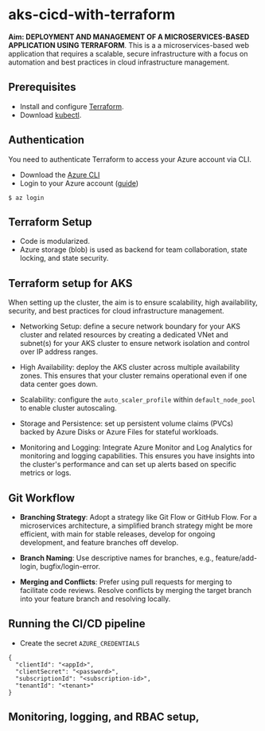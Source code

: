 # aks-cicd-with-terraform
**Aim: DEPLOYMENT AND MANAGEMENT OF A MICROSERVICES-BASED APPLICATION USING TERRAFORM**.
This is a  a microservices-based web application that requires a scalable, secure infrastructure with a focus on automation and best practices in cloud infrastructure management. 

## Prerequisites
- Install and configure [Terraform](https://developer.hashicorp.com/terraform/install).
- Download [kubectl](https://kubernetes.io/releases/download/).

## Authentication
You need to authenticate Terraform to access your Azure account via CLI.
- Download the [Azure CLI](https://learn.microsoft.com/en-us/cli/azure/install-azure-cli-macos#install-with-homebrew)
- Login to your Azure account ([guide](https://registry.terraform.io/providers/hashicorp/azurerm/latest/docs/guides/service_principal_client_secret))
```
$ az login
```

## Terraform Setup
- Code is modularized.
- Azure storage (blob) is used as backend for team collaboration, state locking, and state security.

## Terraform setup for AKS
When setting up the cluster, the aim is to ensure scalability, high availability, security, and best practices for cloud infrastructure management.
- Networking Setup: define a secure network boundary for your AKS cluster and related resources by creating a dedicated VNet and subnet(s) for your AKS cluster to ensure network isolation and control over IP address ranges.

- High Availability: deploy the AKS cluster across multiple availability zones. This ensures that your cluster remains operational even if one data center goes down.

- Scalability: configure the ```auto_scaler_profile``` within ```default_node_pool``` to enable cluster autoscaling.

- Storage and Persistence: set up persistent volume claims (PVCs) backed by Azure Disks or Azure Files for stateful workloads.

- Monitoring and Logging: Integrate Azure Monitor and Log Analytics for monitoring and logging capabilities. This ensures you have insights into the cluster's performance and can set up alerts based on specific metrics or logs.

## Git Workflow
- **Branching Strategy**: Adopt a strategy like Git Flow or GitHub Flow. For a microservices architecture, a simplified branch strategy might be more efficient, with main for stable releases, develop for ongoing development, and feature branches off develop.

- **Branch Naming**: Use descriptive names for branches, e.g., feature/add-login, bugfix/login-error.

- **Merging and Conflicts**: Prefer using pull requests for merging to facilitate code reviews. Resolve conflicts by merging the target branch into your feature branch and resolving locally.

## Running the CI/CD pipeline
- Create the secret ```AZURE_CREDENTIALS```

```
{
  "clientId": "<appId>",
  "clientSecret": "<password>",
  "subscriptionId": "<subscription-id>",
  "tenantId": "<tenant>"
}

```
## Monitoring, logging, and RBAC setup,